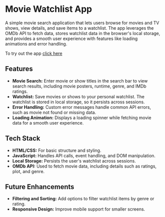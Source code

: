 # Movie Watchlist App

A simple movie search application that lets users browse for movies and TV shows, view details, and save items to a watchlist. The app leverages the OMDb API to fetch data, stores watchlist data in the browser's local storage, and provides a smooth user experience with features like loading animations and error handling.

To try out the app [click here](https://timely-cheesecake-2fccb4.netlify.app)
## Features

- **Movie Search:** Enter movie or show titles in the search bar to view search results, including movie posters, runtime, genre, and IMDb ratings.
- **Watchlist:** Save movies or shows to your personal watchlist. The watchlist is stored in local storage, so it persists across sessions.
- **Error Handling:** Custom error messages handle common API errors, such as movie not found or missing data.
- **Loading Animation:** Displays a loading spinner while fetching movie data for a smooth user experience.

## Tech Stack

- **HTML/CSS:** For basic structure and styling.
- **JavaScript:** Handles API calls, event handling, and DOM manipulation.
- **Local Storage:** Persists the user's watchlist across sessions.
- **OMDb API:** Used to fetch movie data, including details such as ratings, plot, and genre.

## Future Enhancements

- **Filtering and Sorting:** Add options to filter watchlist items by genre or rating.
- **Responsive Design:** Improve mobile support for smaller screens.
